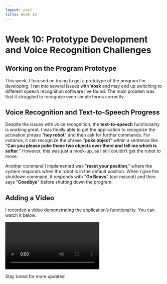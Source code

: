 ```yaml
---
layout: post
title: Week 10
---
```


# Week 10: Prototype Development and Voice Recognition Challenges

## Working on the Program Prototype

This week, I focused on trying to get a prototype of the program I’m developing. I ran into several issues with **Vosk** and may end up switching to different speech recognition software I’ve found. The main problem was that it struggled to recognize even simple terms correctly.

## Voice Recognition and Text-to-Speech Progress

Despite the issues with voice recognition, the **text-to-speech** functionality is working great. I was finally able to get the application to recognize the activation phrase "**hey robot**" and then ask for further commands. For instance, it can recognize the phrase "**poke object**" within a sentence like "**Can you please poke those two objects over there and tell me which is softer**." However, this was just a mock-up, as I still couldn’t get the robot to move.

Another command I implemented was "**reset your position**," where the system responds when the robot is in the default position. When I give the shutdown command, it responds with "**Go Beavs**" (our mascot) and then says "**Goodbye**" before shutting down the program.

## Adding a Video

I recorded a video demonstrating the application’s functionality. You can watch it below:

<video controls>
  <source src="/files/my_video.mp4" type="video/mp4">
  Your browser does not support the video tag.
</video>

Stay tuned for more updates!

